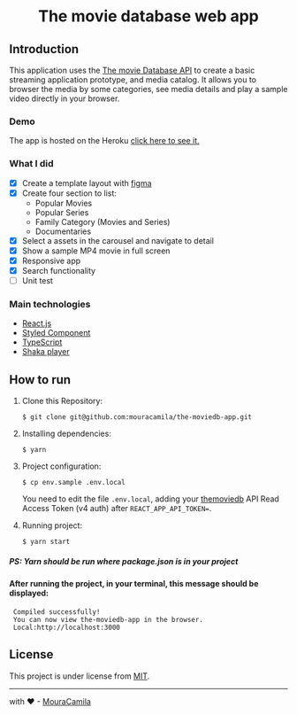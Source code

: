 <h1 align="center">
The movie database web app
</h1>

## Introduction

This application uses the [The movie Database API](https://www.themoviedb.org/) to create a basic streaming application prototype, and media catalog. It allows you to browser the media by some categories, see media details and play a sample video directly in your browser.

### Demo

The app is hosted on the Heroku [click here to see it.](https://web-app-movie.herokuapp.com/)

### What I did

- [x] Create a template layout with [figma](https://www.figma.com/file/qVgLxH6xrNcZ2DgF0FHAZv/Untitled?node-id=0%3A1)
- [x] Create four section to list:
  - Popular Movies
  - Popular Series
  - Family Category (Movies and Series)
  - Documentaries
- [x] Select a assets in the carousel and navigate to detail
- [x] Show a sample MP4 movie in full screen
- [x] Responsive app
- [x] Search functionality
- [ ] Unit test

### Main technologies

- [React.js](https://reactjs.org/)
- [Styled Component](https://styled-components.com/)
- [TypeScript](https://www.typescriptlang.org/)
- [Shaka player](https://github.com/google/shaka-player/)

## How to run

1. Clone this Repository:

   `$ git clone git@github.com:mouracamila/the-moviedb-app.git`

2. Installing dependencies:

   `$ yarn`

3. Project configuration:

   `$ cp env.sample .env.local`

   You need to edit the file `.env.local`, adding your [themoviedb](https://www.themoviedb.org/) API Read Access Token (v4 auth) after `REACT_APP_API_TOKEN=`.

4. Running project:

   `$ yarn start`

##### PS: **Yarn** should be run where **package.json** is in your project

#### After running the project, in your terminal, this message should be displayed:

```
 Compiled successfully!
 You can now view the-moviedb-app in the browser.
 Local:http://localhost:3000
```

## License

This project is under license from [MIT](https://en.wikipedia.org/wiki/MIT_License).

---

with ❤ - [MouraCamila](https://github.com/mouracamila)
